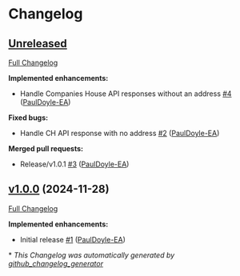 # Changelog

## [Unreleased](https://github.com/defra/defra-ruby-companies-house/tree/HEAD)

[Full Changelog](https://github.com/defra/defra-ruby-companies-house/compare/v1.0.0...HEAD)

**Implemented enhancements:**

- Handle Companies House API responses without an address [\#4](https://github.com/DEFRA/defra-ruby-companies-house/pull/4) ([PaulDoyle-EA](https://github.com/PaulDoyle-EA))

**Fixed bugs:**

- Handle CH API response with no address [\#2](https://github.com/DEFRA/defra-ruby-companies-house/pull/2) ([PaulDoyle-EA](https://github.com/PaulDoyle-EA))

**Merged pull requests:**

- Release/v1.0.1 [\#3](https://github.com/DEFRA/defra-ruby-companies-house/pull/3) ([PaulDoyle-EA](https://github.com/PaulDoyle-EA))

## [v1.0.0](https://github.com/defra/defra-ruby-companies-house/tree/v1.0.0) (2024-11-28)

[Full Changelog](https://github.com/defra/defra-ruby-companies-house/compare/8a8dcdc882ab2e8869fd64916010f1a533281977...v1.0.0)

**Implemented enhancements:**

- Initial release [\#1](https://github.com/DEFRA/defra-ruby-companies-house/pull/1) ([PaulDoyle-EA](https://github.com/PaulDoyle-EA))



\* *This Changelog was automatically generated by [github_changelog_generator](https://github.com/github-changelog-generator/github-changelog-generator)*
